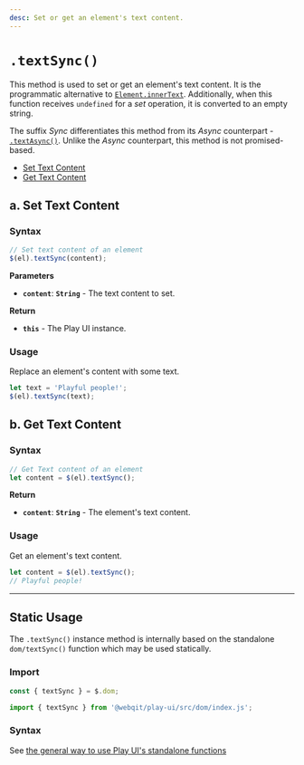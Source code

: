 ```yaml
---
desc: Set or get an element's text content.
---
```

# `.textSync()`

This method is used to set or get an element's text content. It is the programmatic alternative to [`Element.innerText`](https://developer.mozilla.org/en-US/docs/Web/API/HTMLElement/innerText). Additionally, when this function receives `undefined` for a *set* operation, it is converted to an empty string.

The suffix *Sync* differentiates this method from its *Async* counterpart - [`.textAsync()`](../textAsync). Unlike the *Async* counterpart, this method is not promised-based.

+ [Set Text Content](#a-set-text-content)
+ [Get Text Content](#b-get-text-content)

## a. Set Text Content

### Syntax

```js
// Set text content of an element
$(el).textSync(content);
```

**Parameters**

+ **`content`**: **`String`** - The text content to set.

**Return**

+ **`this`** - The Play UI instance.

### Usage

Replace an element's content with some text.

```js
let text = 'Playful people!';
$(el).textSync(text);
```

## b. Get Text Content

### Syntax

```js
// Get Text content of an element
let content = $(el).textSync();
```

**Return**

+ **`content`**: **`String`** - The element's text content.

### Usage

Get an element's text content.

```js
let content = $(el).textSync();
// Playful people!
```

------

## Static Usage

The `.textSync()` instance method is internally based on the standalone `dom/textSync()` function which may be used statically.

### Import

```js
const { textSync } = $.dom;
```
```js
import { textSync } from '@webqit/play-ui/src/dom/index.js';
```

### Syntax

See [the general way to use Play UI's standalone functions](../../../overview#use-as-descrete-utilities)
